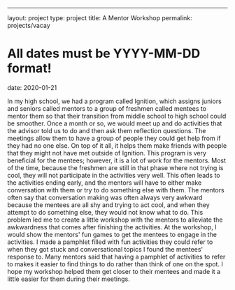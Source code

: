 ---
layout: project
type: project
title: A Mentor Workshop
permalink: projects/vacay
# All dates must be YYYY-MM-DD format!
date: 2020-01-21

In my high school, we had a program called Ignition, which assigns juniors and seniors called mentors to a group of freshmen called mentees to mentor them so that their transition from middle school to high school could be smoother. Once a month or so, we would meet up and do activities that the advisor told us to do and then ask them reflection questions. The meetings allow them to have a group of people they could get help from if they had no one else. On top of it all, it helps them make friends with people that they might not have met outside of Ignition.
This program is very beneficial for the mentees; however, it is a lot of work for the mentors. Most of the time, because the freshmen are still in that phase where not trying is cool, they will not participate in the activities very well. This often leads to the activities ending early, and the mentors will have to either make conversation with them or try to do something else with them. The mentors often say that conversation making was often always very awkward because the mentees are all shy and trying to act cool, and when they attempt to do something else, they would not know what to do.
This problem led me to create a little workshop with the mentors to alleviate the awkwardness that comes after finishing the activities. At the workshop, I would show the mentors' fun games to get the mentees to engage in the activities. I made a pamphlet filled with fun activities they could refer to when they got stuck and conversational topics I found the mentees' response to. Many mentors said that having a pamphlet of activities to refer to makes it easier to find things to do rather than think of one on the spot. I hope my workshop helped them get closer to their mentees and made it a little easier for them during their meetings.
